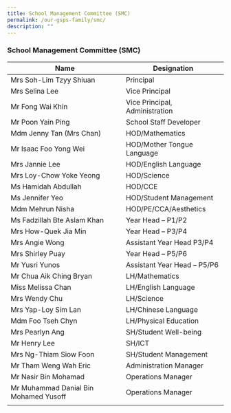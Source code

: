 ```yaml
---
title: School Management Committee (SMC)
permalink: /our-gsps-family/smc/
description: ""
---
```

### **School Management Committee (SMC)**

| Name | Designation |
|---|---|
| Mrs Soh-Lim Tzyy Shiuan | Principal |
| Mrs Selina Lee | Vice Principal |
| Mr Fong Wai Khin | Vice Principal, Administration |
| Mr Poon Yain Ping   | School Staff Developer |
| Mdm Jenny Tan (Mrs Chan) | HOD/Mathematics |
| Mr Isaac Foo Yong Wei  | HOD/Mother Tongue Language |
| Mrs Jannie Lee  | HOD/English Language |
| Mrs Loy-Chow Yoke Yeong  | HOD/Science  |
| Ms Hamidah Abdullah  | HOD/CCE |
| Ms Jennifer Yeo | HOD/Student Management  |
| Mdm Mehrun Nisha | HOD/PE/CCA/Aesthetics  |
| Ms Fadzillah Bte Aslam Khan   | Year Head – P1/P2 |
| Mrs How-Quek Jia Min | Year Head – P3/P4 |
| Mrs Angie Wong           | Assistant Year Head P3/P4 |
| Mrs Shirley Puay | Year Head – P5/P6  |
| Mr Yusri Yunos | Assistant Year Head – P5/P6  |
| Mr Chua Aik Ching Bryan | LH/Mathematics     |
| Miss Melissa Chan | LH/English Language |
| Mrs Wendy Chu | LH/Science  |
| Mrs Yap-Loy Sim Lan  | LH/Chinese Language |
| Mdm Foo Tseh Chyn | LH/Physical Education  |
| Mrs Pearlyn Ang  | SH/Student Well-being     |
| Mr Henry Lee  | SH/ICT |
| Mrs Ng-Thiam Siow Foon | SH/Student Management  |
| Mr Tham Weng Wah Eric | Administration Manager        |
| Mr Nasir Bin Mohamad  | Operations Manager |
| Mr Muhammad Danial Bin Mohamed Yusoff | Operations Manager |
|  |  |